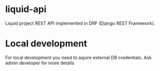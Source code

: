 # liquid-api

Liquid project REST API implemented in DRF (Django REST Framework).

# Local development

For local development you need to aquire external DB credentials. Ask admin developer for more details

